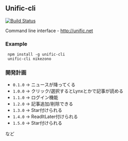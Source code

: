 Unific-cli
---
[![Build Status](https://travis-ci.org/nikezono/unific-cli.png)](https://travis-ci.org/nikezono/unific-cli)

Command line interface - http://unific.net

### Example

     npm install -g unific-cli
     unific-cli nikezono

### 開発計画

* `0.1.0` -> ニュースが降ってくる
* `1.0.0` -> クリック/選択するとLynxとかで記事が読める
* `1.1.0` -> ログイン機能
* `1.2.0` -> 記事追加/削除できる
* `1.3.0` -> Star付けられる
* `1.4.0` -> ReadItLater付けられる
* `1.5.0` -> Star付けられる

など

